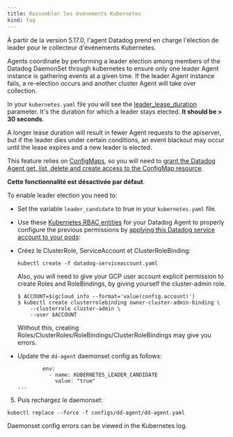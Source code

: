```yaml
---
title: Rassembler les événements Kubernetes
kind: faq
---
```


À partir de la version 5.17.0, l'agent Datadog prend en charge l'élection de leader pour le collecteur d'événements Kubernetes.

Agents coordinate by performing a leader election among members of the Datadog DaemonSet through kubernetes to ensure only one leader Agent instance is gathering events at a given time. If the leader Agent instance fails, a re-election occurs and another cluster Agent will take over collection.

In your `kubernetes.yaml` file you will see the [leader_lease_duration][1] parameter. It's the duration for which a leader stays elected. **It should be > 30 seconds**.

A longer lease duration will result in fewer Agent requests to the apiserver, but if the leader dies under certain conditions, an event blackout may occur until the lease expires and a new leader is elected.

This feature relies on [ConfigMaps][2], so you will need to [grant the Datadog Agent get, list, delete and create access to the ConfigMap resource][3].

**Cette fonctionnalité est désactivée par défaut**.

To enable leader election you need to:

* Set the variable `leader_candidate` to true in your `kubernetes.yaml` file.

* Use these [Kubernetes RBAC entities][3] for your Datadog Agent to properly configure the previous permissions by [applying this Datadog service account to your pods][4]:

* Créez le ClusterRole, ServiceAccount et ClusterRoleBinding:
  ```
  kubectl create -f datadog-serviceaccount.yaml
  ```
  Also, you will need to give your GCP user account explicit permission to create Roles and RoleBindings, by giving yourself the cluster-admin role.
  ```
  $ ACCOUNT=$(gcloud info --format='value(config.account)')
  $ kubectl create clusterrolebinding owner-cluster-admin-binding \
      --clusterrole cluster-admin \
      --user $ACCOUNT
  ```
  Without this, creating Roles/ClusterRoles/RoleBindings/ClusterRoleBindings may give you errors.

* Update the `dd-agent` daemonset config as follows:
  ```
          env:
            - name: KUBERNETES_LEADER_CANDIDATE
              value: "true"
  ...
  ```

5. Puis rechargez le daemonset:
  ```
  kubectl replace --force -f configs/dd-agent/dd-agent.yaml
  ```

Daemonset config errors can be viewed in the Kubernetes log.

[1]: https://github.com/DataDog/integrations-core/blob/master/kubernetes/conf.yaml.example#L118
[2]: https://kubernetes.io/docs/api-reference/v1.7/#configmap-v1-core
[3]: /integrations/faq/using-rbac-permission-with-your-kubernetes-integration
[4]: https://kubernetes.io/docs/tasks/configure-pod-container/configure-service-account/

